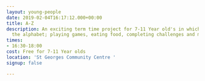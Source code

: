 ```yaml
---
layout: young-people
date: 2019-02-04T16:17:12.000+00:00
title: A-Z
description: An exciting term time project for 7-11 Year old's in which we work through
  the alphabet; playing games, eating food, completing challenges and making friends.
times:
- 16:30-18:00
cost: Free for 7-11 Year olds
location: 'St Georges Community Centre '
signup: false

---
```

